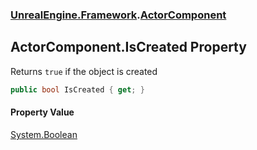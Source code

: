 ### [UnrealEngine.Framework](UnrealEngine_Framework.md 'UnrealEngine.Framework').[ActorComponent](ActorComponent.md 'UnrealEngine.Framework.ActorComponent')
## ActorComponent.IsCreated Property
Returns `true` if the object is created  
```csharp
public bool IsCreated { get; }
```
#### Property Value
[System.Boolean](https://docs.microsoft.com/en-us/dotnet/api/System.Boolean 'System.Boolean')

